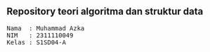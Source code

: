 ## Repository teori algoritma dan struktur data

<pre>
Nama  : Muhammad Azka
NIM   : 2311110049
Kelas : S1SD04-A
</pre>